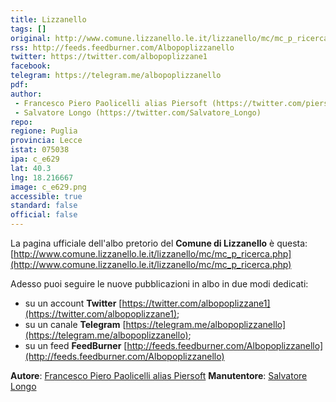 ```yaml
---
title: Lizzanello
tags: []
original: http://www.comune.lizzanello.le.it/lizzanello/mc/mc_p_ricerca.php
rss: http://feeds.feedburner.com/Albopoplizzanello
twitter: https://twitter.com/albopoplizzane1
facebook: 
telegram: https://telegram.me/albopoplizzanello
pdf: 
author:
 - Francesco Piero Paolicelli alias Piersoft (https://twitter.com/piersoft)
 - Salvatore Longo (https://twitter.com/Salvatore_Longo)
repo: 
regione: Puglia
provincia: Lecce
istat: 075038
ipa: c_e629
lat: 40.3
lng: 18.216667
image: c_e629.png
accessible: true
standard: false
official: false
---
```


La pagina ufficiale dell'albo pretorio del **Comune di Lizzanello** è questa: [http://www.comune.lizzanello.le.it/lizzanello/mc/mc_p_ricerca.php](http://www.comune.lizzanello.le.it/lizzanello/mc/mc_p_ricerca.php)

Adesso puoi seguire le nuove pubblicazioni in albo in due modi dedicati:

* su un account **Twitter** [https://twitter.com/albopoplizzane1](https://twitter.com/albopoplizzane1);
* su un canale **Telegram** [https://telegram.me/albopoplizzanello](https://telegram.me/albopoplizzanello);
* su un feed **FeedBurner** [http://feeds.feedburner.com/Albopoplizzanello](http://feeds.feedburner.com/Albopoplizzanello)

**Autore**: [Francesco Piero Paolicelli alias Piersoft](https://twitter.com/piersoft)
**Manutentore**: [Salvatore Longo](https://twitter.com/Salvatore_Longo)
